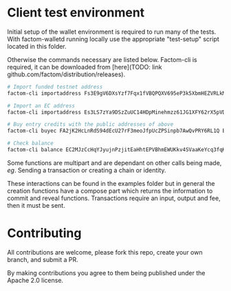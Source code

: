 # Client test environment

Initial setup of the wallet environment is required to run many of the tests.
With factom-walletd running locally use the appropriate "test-setup" script located in this folder.

Otherwise the commands necessary are listed below. Factom-cli is required, it can be downloaded from [here](TODO: link github.com/factom/distribution/releases).


```bash
# Import funded testnet address
factom-cli importaddress Fs3E9gV6DXsYzf7Fqx1fVBQPQXV695eP3k5XbmHEZVRLkMdD9qCK

# Import an EC address
factom-cli importaddress Es3LS7zYa9DSzZuUC14HDpMinehmzz61JG1XFY62rX5pVDenH8Pk

# Buy entry credits with the public addresses of above
factom-cli buyec FA2jK2HcLnRdS94dEcU27rF3meoJfpUcZPSinpb7AwQvPRY6RL1Q EC2MJzCcHqYJyujnPzjitEaHhtEPVBhmEWUKkv4SVaaKeYcq3fqK 100000

# Check balance
factom-cli balance EC2MJzCcHqYJyujnPzjitEaHhtEPVBhmEWUKkv4SVaaKeYcq3fqK
```
Some functions are multipart and are dependant on other calls being made, *eg*. 
Sending a transaction or creating a chain or identity. 

These interactions can be found in the examples folder but in general the creation functions have a compose part which returns the information to commit and reveal functions. Transactions require an input, output and fee, then it must be sent.

# Contributing

All contributions are welcome, please fork this repo, create your own branch, and submit a PR.
 
By making contributions you agree to them being published under the Apache 2.0 license.




